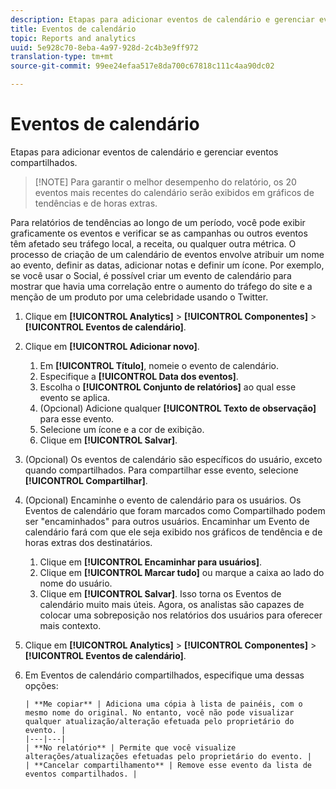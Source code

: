 ```yaml
---
description: Etapas para adicionar eventos de calendário e gerenciar eventos compartilhados.
title: Eventos de calendário
topic: Reports and analytics
uuid: 5e928c70-8eba-4a97-928d-2c4b3e9ff972
translation-type: tm+mt
source-git-commit: 99ee24efaa517e8da700c67818c111c4aa90dc02

---
```



# Eventos de calendário

Etapas para adicionar eventos de calendário e gerenciar eventos compartilhados.

> [!NOTE] Para garantir o melhor desempenho do relatório, os 20 eventos mais recentes do calendário serão exibidos em gráficos de tendências e de horas extras.

Para relatórios de tendências ao longo de um período, você pode exibir graficamente os eventos e verificar se as campanhas ou outros eventos têm afetado seu tráfego local, a receita, ou qualquer outra métrica. O processo de criação de um calendário de eventos envolve atribuir um nome ao evento, definir as datas, adicionar notas e definir um ícone. Por exemplo, se você usar o Social, é possível criar um evento de calendário para mostrar que havia uma correlação entre o aumento do tráfego do site e a menção de um produto por uma celebridade usando o Twitter.

1. Clique em **[!UICONTROL Analytics]** &gt; **[!UICONTROL Componentes]** &gt; **[!UICONTROL Eventos de calendário]**.
1. Clique em **[!UICONTROL Adicionar novo]**.
   1. Em **[!UICONTROL Título]**, nomeie o evento de calendário.
   1. Especifique a **[!UICONTROL Data dos eventos]**.
   1. Escolha o **[!UICONTROL Conjunto de relatórios]** ao qual esse evento se aplica.
   1. (Opcional) Adicione qualquer **[!UICONTROL Texto de observação]** para esse evento.
   1. Selecione um ícone e a cor de exibição.
   1. Clique em **[!UICONTROL Salvar]**.
1. (Opcional) Os eventos de calendário são específicos do usuário, exceto quando compartilhados. Para compartilhar esse evento, selecione **[!UICONTROL Compartilhar]**.
1. (Opcional) Encaminhe o evento de calendário para os usuários. Os Eventos de calendário que foram marcados como Compartilhado podem ser "encaminhados" para outros usuários. Encaminhar um Evento de calendário fará com que ele seja exibido nos gráficos de tendência e de horas extras dos destinatários.
   1. Clique em **[!UICONTROL Encaminhar para usuários]**.
   1. Clique em **[!UICONTROL Marcar tudo]** ou marque a caixa ao lado do nome do usuário.
   1. Clique em **[!UICONTROL Salvar]**.
   Isso torna os Eventos de calendário muito mais úteis. Agora, os analistas são capazes de colocar uma sobreposição nos relatórios dos usuários para oferecer mais contexto.
1. Clique em **[!UICONTROL Analytics]** &gt; **[!UICONTROL Componentes]** &gt; **[!UICONTROL Eventos de calendário]**.
1. Em Eventos de calendário compartilhados, especifique uma dessas opções:

       | **Me copiar** | Adiciona uma cópia à lista de painéis, com o mesmo nome do original. No entanto, você não pode visualizar qualquer atualização/alteração efetuada pelo proprietário do evento. |
       |---|---|
       | **No relatório** | Permite que você visualize alterações/atualizações efetuadas pelo proprietário do evento. |
       | **Cancelar compartilhamento** | Remove esse evento da lista de eventos compartilhados. |
   
